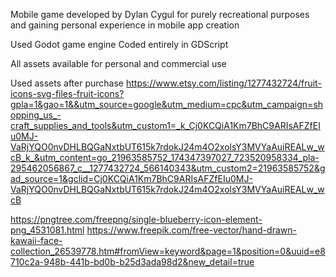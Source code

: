 Mobile game developed by Dylan Cygul for purely recreational purposes and gaining personal experience in mobile app creation

Used Godot game engine 
Coded entirely in GDScript

All assets available for personal and commercial use

Used assets after purchase 
https://www.etsy.com/listing/1277432724/fruit-icons-svg-files-fruit-icons?gpla=1&gao=1&&utm_source=google&utm_medium=cpc&utm_campaign=shopping_us_-craft_supplies_and_tools&utm_custom1=_k_Cj0KCQiA1Km7BhC9ARIsAFZfEIu0MJ-VaRjYQO0nvDHLBQGaNxtbUT615k7rdokJ24m4O2xolsY3MVYaAuiREALw_wcB_k_&utm_content=go_21963585752_174347397027_723520958334_pla-295462056867_c__1277432724_566140343&utm_custom2=21963585752&gad_source=1&gclid=Cj0KCQiA1Km7BhC9ARIsAFZfEIu0MJ-VaRjYQO0nvDHLBQGaNxtbUT615k7rdokJ24m4O2xolsY3MVYaAuiREALw_wcB

https://pngtree.com/freepng/single-blueberry-icon-element-png_4531081.html
https://www.freepik.com/free-vector/hand-drawn-kawaii-face-collection_26539778.htm#fromView=keyword&page=1&position=0&uuid=e8710c2a-948b-441b-bd0b-b25d3ada98d2&new_detail=true
